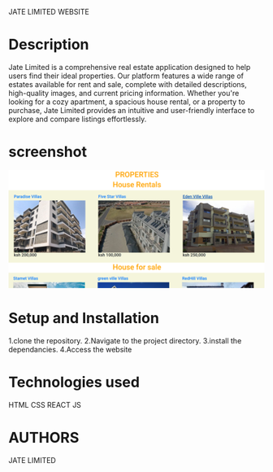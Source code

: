 JATE LIMITED WEBSITE

<h1>Description</h1>

<p>Jate Limited is a comprehensive real estate application designed to help users find their ideal properties. Our platform features a wide range of estates available for rent and sale, complete with detailed descriptions, high-quality images, and current pricing information. Whether you're looking for a cozy apartment, a spacious house rental, or a property to purchase, Jate Limited provides an intuitive and user-friendly interface to explore and compare listings effortlessly.</p>

<h1>screenshot</h1>
<img src="src/assets/Screenshot from 2024-05-31 21-35-01.png"/>
<h1>Setup and Installation</h1>

1.clone the repository.
2.Navigate to the project directory.
3.install the dependancies.
4.Access the website

<h1>Technologies used</h1>
HTML
CSS
REACT JS

<h1>AUTHORS</h1>
 JATE LIMITED
